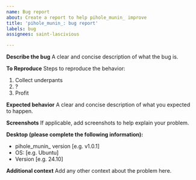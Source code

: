 ```yaml
---
name: Bug report
about: Create a report to help pihole_munin_ improve
title: 'pihole_munin_: bug report'
labels: bug
assignees: saint-lascivious

---
```


**Describe the bug**
A clear and concise description of what the bug is.

**To Reproduce**
Steps to reproduce the behavior:
1. Collect underpants
2. ?
3. Profit

**Expected behavior**
A clear and concise description of what you expected to happen.

**Screenshots**
If applicable, add screenshots to help explain your problem.

**Desktop (please complete the following information):**
 - pihole_munin_ version [e.g. v1.0.1]
 - OS: [e.g. Ubuntu]
 - Version [e.g. 24.10]

**Additional context**
Add any other context about the problem here.
